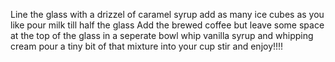 Line the glass with a drizzel of caramel syrup
add as many ice cubes as you like
pour milk till half the glass
Add the brewed coffee but leave some space at the top of the glass
in a seperate bowl whip vanilla syrup and whipping cream
pour a tiny bit of that mixture into your cup
stir and enjoy!!!!